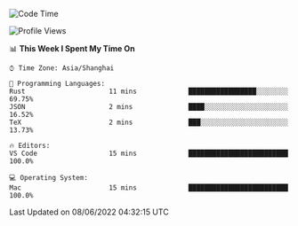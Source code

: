 <!--START_SECTION:waka-->
![Code Time](http://img.shields.io/badge/Code%20Time-1%2C362%20hrs%2048%20mins-blue)

![Profile Views](http://img.shields.io/badge/Profile%20Views-11-blue)

📊 **This Week I Spent My Time On** 

```text
⌚︎ Time Zone: Asia/Shanghai

💬 Programming Languages: 
Rust                     11 mins             █████████████████░░░░░░░░   69.75% 
JSON                     2 mins              ████░░░░░░░░░░░░░░░░░░░░░   16.52% 
TeX                      2 mins              ███░░░░░░░░░░░░░░░░░░░░░░   13.73%

🔥 Editors: 
VS Code                  15 mins             █████████████████████████   100.0%

💻 Operating System: 
Mac                      15 mins             █████████████████████████   100.0%

```


 Last Updated on 08/06/2022 04:32:15 UTC
<!--END_SECTION:waka-->
